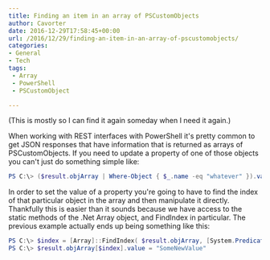 ```yaml
---
title: Finding an item in an array of PSCustomObjects
author: Cavorter
date: 2016-12-29T17:58:45+00:00
url: /2016/12/29/finding-an-item-in-an-array-of-pscustomobjects/
categories:
- General
- Tech
tags:
 - Array
 - PowerShell
 - PSCustomObject

---
```

(This is mostly so I can find it again someday when I need it again.)

When working with REST interfaces with PowerShell it's pretty common to get JSON responses that have information that is returned as arrays of PSCustomObjects. If you need to update a property of one of those objects you can't just do something simple like:

```powershell
PS C:\> ($result.objArray | Where-Object { $_.name -eq "whatever" }).value = "SomeNewValue"
```

In order to set the value of a property you're going to have to find the index of that particular object in the array and then manipulate it directly. Thankfully this is easier than it sounds because we have access to the static methods of the .Net Array object, and FindIndex in particular. The previous example actually ends up being something like this:

```powershell
PS C:\> $index = [Array]::FindIndex( $result.objArray, [System.Predicate[pscustomobject]]{ $args[0].name -eq "two" } )
PS C:\> $result.objArray[$index].value = "SomeNewValue"
```